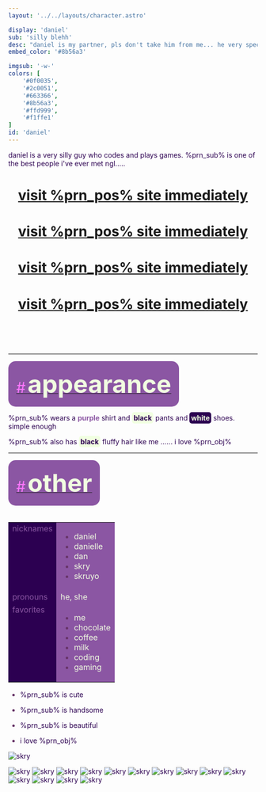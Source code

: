 ```yaml
---
layout: '../../layouts/character.astro'

display: 'daniel'
sub: 'silly blehh'
desc: "daniel is my partner, pls don't take him from me... he very special to me.... (i only made the design, keep this in mind)"
embed_color: '#8b56a3'

imgsub: '-w-'
colors: [
    '#0f0035',
    '#2c0051',
    '#663366',
    '#8b56a3',
    '#ffd999',
    '#f1ffe1'
]
id: 'daniel'
---
```

<style>
    :root {
        --col-bg: #ffccee;
        --col-char-bg: #636;

        --col-bright: #f1ffe1;
        --col-light: #ff77ff;
        --col-main: #8b56a3;
        --col-dim: #636;
        --col-dark: #2c0051;

        --col-link: var(--col-main);
        --col-link-hover: var(--col-light);

        --header-color: var(--col-dark);
        --header-logo-color-1: var(--col-bright);
        --header-logo-color-2: var(--col-main);
    }

    html {
        color: var(--col-dark);
    }

    i {
        text-decoration: italic;
        color: var(--col-dim);
    }

    .white {
        color: var(--col-bright);
        background-color: var(--col-dark);
        padding: 3px;
        border-radius: 5px;
    }

    .black {
        color: var(--col-dark);
        background-color: var(--col-bright);
        padding: 3px;
        border-radius: 5px;
    }

    li::marker {
        color: var(--col-dim);  
    }

    table {
        color: var(--col-bright);
    }

    td {
        background-color: var(--col-main);
    }

    td.name {
        background-color: var(--col-dark);
        color: var(--col-main);
        box-shadow: unset;
        align-content: start;
    }

</style>

daniel is a very silly guy who codes and plays games. %prn_sub% is one of the best people i've ever met ngl.....

<h1 style="text-align: center;"><a href="https://skruyo.com" target="_blank">visit %prn_pos% site immediately</a></h1>
<h1 style="text-align: center;"><a href="https://skruyo.com" target="_blank">visit %prn_pos% site immediately</a></h1>
<h1 style="text-align: center;"><a href="https://skruyo.com" target="_blank">visit %prn_pos% site immediately</a></h1>
<h1 style="text-align: center;"><a href="https://skruyo.com" target="_blank">visit %prn_pos% site immediately</a></h1>

<br>
<br>
<br>
<hr>
<section id="appearance" style="text-align: left">

<div style="background-color: var(--col-main); padding: 16px; border-radius: 15px; width: fit-content;">
<a href="#appearance">
<span style="font-size: 30px; color: var(--col-light)">#</span>
<span style="font-weight: bolder; font-size: 50px; margin: 0; margin-top: 30px; color: var(--col-bright)">
appearance
</span>
</a>
</div>

%prn_sub% wears a <span style="color: var(--col-main);">**purple**</span> shirt and <span class="black">**black**</span> pants and <span class="white">**white**</span> shoes. simple enough

%prn_sub% also has <span class="black">**black**</span> fluffy hair like me ...... i love %prn_obj%

</section>

<hr>
<section id="other" style="text-align: left">

<div style="background-color: var(--col-main); padding: 16px; border-radius: 15px; width: fit-content;">
<a href="#other">
<span style="font-size: 30px; color: var(--col-light)">#</span>
<span style="font-weight: bolder; font-size: 50px; margin: 0; margin-top: 30px; color: var(--col-bright)">
other
</span>
</a>
</div>

<br>
<table>

<tr>
    <td class="name">nicknames</td>
    <td>

- daniel
- danielle
- dan
- skry
- skruyo

</td>
</tr>

<tr>
    <td class="name">pronouns</td>
    <td>he, she</td>
</tr>

<tr>
    <td class="name">favorites</td>
    <td>

- me
- chocolate
- coffee
- milk
- coding
- gaming

</td>
</tr>

</table>

- %prn_sub% is cute

- %prn_sub% is handsome

- %prn_sub% is beautiful

- i love %prn_obj%


![skry](/characters/daniel/skry.png)

</section>


![skry](/characters/daniel/skry.png)
![skry](/characters/daniel/skry.png)
![skry](/characters/daniel/skry.png)
![skry](/characters/daniel/skry.png)
![skry](/characters/daniel/skry.png)
![skry](/characters/daniel/skry.png)
![skry](/characters/daniel/skry.png)
![skry](/characters/daniel/skry.png)
![skry](/characters/daniel/skry.png)
![skry](/characters/daniel/skry.png)
![skry](/characters/daniel/skry.png)
![skry](/characters/daniel/skry.png)
![skry](/characters/daniel/skry.png)
![skry](/characters/daniel/skry.png)

<script>
    function getPrn(id) {
        var fuck = 'he,she';
        if (id == 'pos') fuck='his,her';
        if (id == 'obj') fuck='him,her';
        return fuck.split(',')[(Math.random() > 0.3) ? 0 : 1];
    }

    var allElements = document.getElementById('content').getElementsByTagName("*");
    for(var i = 0; i < allElements.length; i++) {
        var text = allElements[i].innerHTML;
        if (text.includes('%prn_')) {
            allElements[i].innerHTML = allElements[i].innerHTML
            .replace('%prn_pos%', getPrn('pos'))
            .replace('%prn_sub%', getPrn('sub'))
            .replace('%prn_obj%', getPrn('obj'));
        }
    }
</script>